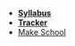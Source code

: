 <!-- _navbar.md -->

*  **[Syllabus](README.md)**
*  **[Tracker](https://make.sc/mob2.4-tracker)**
* [Make School](https://www.makeschool.com)
